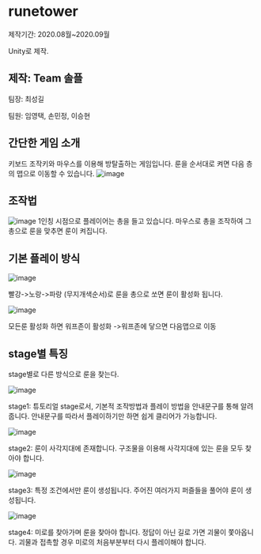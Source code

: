 # runetower

제작기간: 2020.08월~2020.09월

Unity로 제작.

## 제작: Team 솔플

팀장: 최성길

팀원: 임영택, 손민정, 이승현


## 간단한 게임 소개

키보드 조작키와 마우스를 이용해 방탈출하는 게임입니다.
룬을 순서대로 켜면 다음 층의 맵으로 이동할 수 있습니다.
![image](https://user-images.githubusercontent.com/80087763/151272808-cc085a62-d1bf-490d-8179-62a1646a71dd.png)

## 조작법
![image](https://user-images.githubusercontent.com/80087763/151272901-787d9a9e-9c55-4d51-9e47-5d09161979c1.png)
1인칭 시점으로 플레이어는 총을 들고 있습니다. 마우스로 총을 조작하여
그 총으로 룬을 맞추면 룬이 켜집니다.


## 기본 플레이 방식

![image](https://user-images.githubusercontent.com/80087763/151273181-aa352ca6-298e-4649-8348-951f299c6104.png)

빨강->노랑->파랑 (무지개색순서)로 룬을 총으로 쏘면 룬이 활성화 됩니다.

![image](https://user-images.githubusercontent.com/80087763/151389742-540be86f-f3f3-473d-8eba-db524b1440cc.png)

모든룬 활성화 하면 워프존이 활성화
->워프존에 닿으면 다음맵으로 이동

## stage별 특징

stage별로 다른 방식으로 룬을 찾는다.

![image](https://user-images.githubusercontent.com/80087763/151391130-5a4b029c-26cd-47e0-b383-599c668787d7.png)

stage1: 튜토리얼 stage로서, 기본적 조작방법과 플레이 방법을 안내문구를 통해 알려줍니다.
안내문구를 따라서 플레이하기만 하면 쉽게 클리어가 가능합니다.


![image](https://user-images.githubusercontent.com/80087763/151391161-fba19176-8299-42ac-baa4-f34bd69398a3.png)

stage2: 룬이 사각지대에 존재합니다.
구조물을 이용해 사각지대에 있는 룬을 모두 찾아야 합니다.


![image](https://user-images.githubusercontent.com/80087763/151391182-d297965b-c9ca-44a1-8343-248939eb5db8.png)

stage3: 특정 조건에서만 룬이 생성됩니다.
주어진 여러가지 퍼즐들을 풀어야 룬이 생성됩니다.


![image](https://user-images.githubusercontent.com/80087763/151391201-520d2d81-75dc-4808-8ca9-9dd689f67b07.png)

stage4: 미로를 찾아가며 룬을 찾아야 합니다.
정답이 아닌 길로 가면 괴물이 쫓아옵니다.
괴물과 접촉할 경우 미로의 처음부분부터 다시 플레이해야 합니다.




